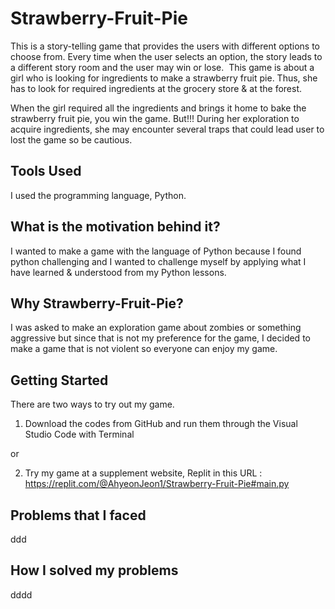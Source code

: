 # Strawberry-Fruit-Pie
This is a story-telling game that provides the users with different options to choose from.
Every time when the user selects an option, the story leads to a different story room and the user may win or lose. 
This game is about a girl who is looking for ingredients to make a strawberry fruit pie.
Thus, she has to look for required ingredients at the grocery store & at the forest.

When the girl required all the ingredients and brings it home to bake the strawberry fruit pie, you win the game.
But!!! During her exploration to acquire ingredients, she may encounter several traps that could lead user to lost the game so be cautious. 

## Tools Used
I used the programming language, Python. 

## What is the motivation behind it?
I wanted to make a game with the language of Python because I found python challenging and I wanted to challenge myself by applying what I have learned & understood from my Python lessons.

## Why Strawberry-Fruit-Pie?
I was asked to make an exploration game about zombies or something aggressive but since that is not my preference for the game, I decided to make a game that is not violent so everyone can enjoy my game.

## Getting Started
There are two ways to try out my game.

1. Download the codes from GitHub and run them through the Visual Studio Code with Terminal

or 

2. Try my game at a supplement website, Replit in this URL :
https://replit.com/@AhyeonJeon1/Strawberry-Fruit-Pie#main.py

## Problems that I faced
ddd

## How I solved my problems
dddd
